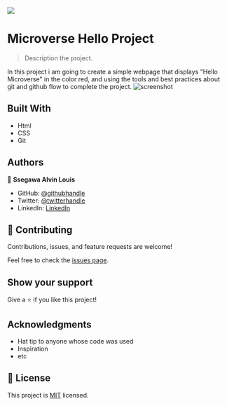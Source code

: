 ![](https://img.shields.io/badge/Microverse-blueviolet)

# Microverse Hello Project

> Description the project.

In this project i am going to create a simple webpage that displays "Hello Microverse" in the color red, and using the tools and best practices about git and github flow to complete the project.
![screenshot](./screenshot.png)

## Built With

- Html
- CSS
- Git

## Authors

👤 **Ssegawa Alvin Louis**

- GitHub: [@githubhandle](https://github.com/alvinlouis29)
- Twitter: [@twitterhandle](https://twitter.com/louisssegawa)
- LinkedIn: [LinkedIn](https://www.linkedin.com/in/alvin-louis-k-632026183/)


## 🤝 Contributing

Contributions, issues, and feature requests are welcome!

Feel free to check the [issues page](../../issues/).

## Show your support

Give a ⭐️ if you like this project!

## Acknowledgments

- Hat tip to anyone whose code was used
- Inspiration
- etc

## 📝 License

This project is [MIT](./MIT.md) licensed.
